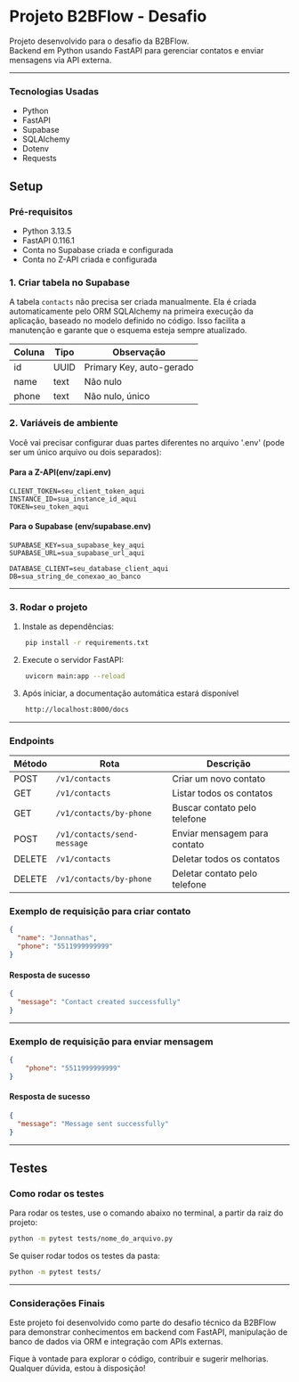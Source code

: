 # Projeto B2BFlow - Desafio

Projeto desenvolvido para o desafio da B2BFlow.  
Backend em Python usando FastAPI para gerenciar contatos e enviar mensagens via API externa.

---

### Tecnologias Usadas
- Python
- FastAPI
- Supabase
- SQLAlchemy
- Dotenv
- Requests

## Setup

### Pré-requisitos
- Python 3.13.5
- FastAPI 0.116.1
- Conta no Supabase criada e configurada
- Conta no Z-API criada e configurada 

### 1. Criar tabela no Supabase

A tabela `contacts` não precisa ser criada manualmente. Ela é criada automaticamente pelo ORM SQLAlchemy na primeira execução da aplicação, baseado no modelo definido no código. Isso facilita a manutenção e garante que o esquema esteja sempre atualizado.


| Coluna | Tipo     | Observação             |
|--------|----------|-----------------------|
| id     | UUID     | Primary Key, auto-gerado|
| name   | text     | Não nulo              |
| phone  | text     | Não nulo, único       |


### 2. Variáveis de ambiente

Você vai precisar configurar duas partes diferentes no arquivo '.env' (pode ser um único arquivo ou dois separados):

#### Para a Z-API(env/zapi.env)
```env
CLIENT_TOKEN=seu_client_token_aqui
INSTANCE_ID=sua_instance_id_aqui
TOKEN=seu_token_aqui
```

#### Para o Supabase (env/supabase.env)
```env
SUPABASE_KEY=sua_supabase_key_aqui
SUPABASE_URL=sua_supabase_url_aqui

DATABASE_CLIENT=seu_database_client_aqui
DB=sua_string_de_conexao_ao_banco
```
---

### 3. Rodar o projeto
1. Instale as dependências:

```bash
    pip install -r requirements.txt
```

2. Execute o servidor FastAPI:
```bash
    uvicorn main:app --reload
```

3. Após iniciar, a documentação automática estará disponível
```bash
    http://localhost:8000/docs
```

---




### Endpoints

| Método | Rota                    | Descrição                          |
|--------|-------------------------|----------------------------------|
| POST   | `/v1/contacts`           | Criar um novo contato             |
| GET    | `/v1/contacts`           | Listar todos os contatos          |
| GET    | `/v1/contacts/by-phone`   | Buscar contato pelo telefone      |
| POST   | `/v1/contacts/send-message` | Enviar mensagem para contato    |
| DELETE | `/v1/contacts`           | Deletar todos os contatos         |
| DELETE | `/v1/contacts/by-phone` | Deletar contato pelo telefone  |


### Exemplo de requisição para criar contato

```json
{
  "name": "Jonnathas",
  "phone": "5511999999999"
}
```

#### Resposta de sucesso
```json
{
  "message": "Contact created successfully"
}
```

---

### Exemplo de requisição para enviar mensagem

```json
{
    "phone": "5511999999999"
}
```
#### Resposta de sucesso
```json
{
  "message": "Message sent successfully"
}
```
---

## Testes

### Como rodar os testes

Para rodar os testes, use o comando abaixo no terminal, a partir da raiz do projeto:

```bash
python -m pytest tests/nome_do_arquivo.py
```
Se quiser rodar todos os testes da pasta:

```bash
python -m pytest tests/
```
---

### Considerações Finais
Este projeto foi desenvolvido como parte do desafio técnico da B2BFlow para demonstrar conhecimentos em backend com FastAPI, manipulação de banco de dados via ORM e integração com APIs externas.

Fique à vontade para explorar o código, contribuir e sugerir melhorias. Qualquer dúvida, estou à disposição!